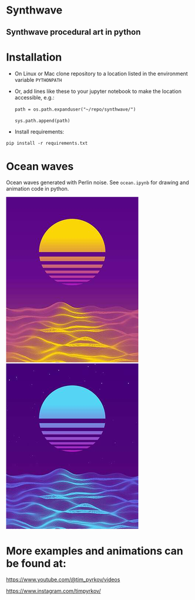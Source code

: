 # Synthwave

## Synthwave procedural art in python

#
# Installation

* On Linux or Mac clone repository to a location listed in the environment variable `PYTHONPATH` 

* Or, add lines like these to your jupyter notebook to make the location accessible, e.g.:
    
    `path = os.path.expanduser("~/repo/synthwave/")`

    `sys.path.append(path)`

* Install requirements:

```
pip install -r requirements.txt
```

#
# Ocean waves

Ocean waves generated with Perlin noise. See `ocean.ipynb` for drawing and animation code in python.

![](img/ocean_day.jpg)
![](img/ocean_night.jpg)

#
# More examples and animations can be found at:

https://www.youtube.com/@tim_pyrkov/videos

https://www.instagram.com/timpyrkov/

